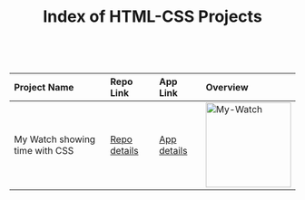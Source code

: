 <p align="center">  <h1 align="center">Index of HTML-CSS Projects</h1>  </p>

<table style="width:100%">
  <thead style="text-align:left">
    <tr>
        <th>Project Name</th>  
        <th>Repo Link</th> 
        <th>App Link</th>  
        <th>Overview</th>
    </tr>
  </thead>
  
  <tbody>
    <tr>
      <td>My Watch showing time with CSS</td>
      <td><a href="https://github.com/celik-muhammed/92-HTML-CSS/tree/master/01-my_watch" target="_blank">Repo details</a></td>
      <td><a href="^#" target="_blank">App details</a></td>
      <td><img src="" alt="My-Watch" height=150></td>
    </tr>
  </tbody>
</table>

